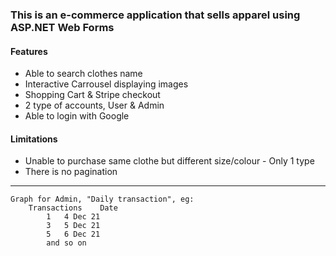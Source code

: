 ### This is an e-commerce application that sells apparel using ASP.NET Web Forms

#### Features
- Able to search clothes name
- Interactive Carrousel displaying images
- Shopping Cart & Stripe checkout
- 2 type of accounts, User & Admin
- Able to login with Google


#### Limitations
- Unable to purchase same clothe but different size/colour - Only 1 type 
- There is no pagination

----


```
Graph for Admin, "Daily transaction", eg: 
	Transactions	Date
		1	4 Dec 21
		3	5 Dec 21
		5	6 Dec 21
		and	so on
```
